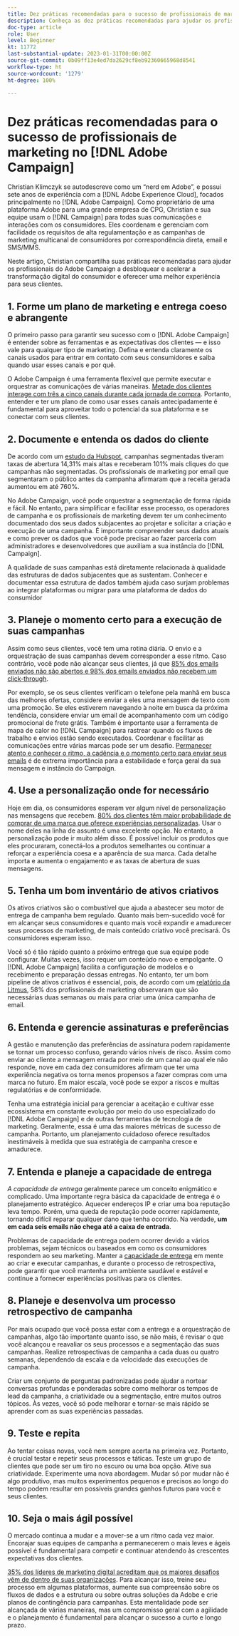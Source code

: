 ```yaml
---
title: Dez práticas recomendadas para o sucesso de profissionais de marketing no Adobe Campaign
description: Conheça as dez práticas recomendadas para ajudar os profissionais do Adobe Campaign a desbloquear e acelerar a transformação digital do consumidor e fornecer uma melhor experiência para seus clientes.
doc-type: article
role: User
level: Beginner
kt: 11772
last-substantial-update: 2023-01-31T00:00:00Z
source-git-commit: 0b09ff13e4ed7da2629cf8eb92360665968d8541
workflow-type: ht
source-wordcount: '1279'
ht-degree: 100%

---
```



# Dez práticas recomendadas para o sucesso de profissionais de marketing no [!DNL Adobe Campaign]

Christian Klimczyk se autodescreve como um “nerd em Adobe”, e possui sete anos de experiência com a [!DNL Adobe Experience Cloud], focados principalmente no [!DNL Adobe Campaign]. Como proprietário de uma plataforma Adobe para uma grande empresa de CPG, Christian e sua equipe usam o [!DNL Campaign] para todas suas comunicações e interações com os consumidores. Eles coordenam e gerenciam com facilidade os requisitos de alta regulamentação e as campanhas de marketing multicanal de consumidores por correspondência direta, email e SMS/MMS.

Neste artigo, Christian compartilha suas práticas recomendadas para ajudar os profissionais do Adobe Campaign a desbloquear e acelerar a transformação digital do consumidor e oferecer uma melhor experiência para seus clientes.


## 1. Forme um plano de marketing e entrega coeso e abrangente

O primeiro passo para garantir seu sucesso com o [!DNL Adobe Campaign] é entender sobre as ferramentas e as expectativas dos clientes — e isso vale para qualquer tipo de marketing. Defina e entenda claramente os canais usados para entrar em contato com seus consumidores e saiba quando usar esses canais e por quê.

O Adobe Campaign é uma ferramenta flexível que permite executar e orquestrar as comunicações de várias maneiras. [Metade dos clientes interage com três a cinco canais durante cada jornada de compra](https://www.mckinsey.com/capabilities/operations/our-insights/redefine-the-omnichannel-approach-focus-on-what-truly-matters). Portanto, entender e ter um plano de como usar esses canais antecipadamente é fundamental para aproveitar todo o potencial da sua plataforma e se conectar com seus clientes.

## 2. Documente e entenda os dados do cliente

<!-- Sandra, this paragraph opens as if it's going to discuss the advantages of segmentation, but it left me hanging. So, I hit the Hubspot link and dug into it a bit, and it seemed to me like the juicy information is this quote: 

"A study by Hubspot revealed that 30% of the marketers who participated in it used market segmentation techniques to improve email engagement. Segmented campaigns had 14.31% higher open rates and saw 101% more clicks than non-segmented campaigns.

"Email marketers who segmented their audience before campaigning stated that the revenue generated increased to up to 760%. Targeted and segmented emails bring in 58% of all revenue." [Link](https://www.notifyvisitors.com/blog/segmentation-statistics/) 

I added that second paragraph about 760% revenue and broke up the rest of the section, touched it up to help make the Hubspot example a little more impactful. If I altered this section too much, you can reject the change. It didn't have mistakes, but it felt like it didn't tie the segment example strongly enough to the point about data design. See if this is okay...-->

De acordo com um [estudo da Hubspot](https://www.linkedin.com/pulse/customer-segmentation-effective-b2b-business-industry-sabreen), campanhas segmentadas tiveram taxas de abertura 14,31% mais altas e receberam 101% mais cliques do que campanhas não segmentadas. Os profissionais de marketing por email que segmentaram o público antes da campanha afirmaram que a receita gerada aumentou em até 760%.

No Adobe Campaign, você pode orquestrar a segmentação de forma rápida e fácil. No entanto, para simplificar e facilitar esse processo, os operadores de campanha e os profissionais de marketing devem ter um conhecimento documentado dos seus dados subjacentes ao projetar e solicitar a criação e execução de uma campanha. É importante compreender seus dados atuais e como prever os dados que você pode precisar ao fazer parceria com administradores e desenvolvedores que auxiliam a sua instância do [!DNL Campaign].

A qualidade de suas campanhas está diretamente relacionada à qualidade das estruturas de dados subjacentes que as sustentam. Conhecer e documentar essa estrutura de dados também ajuda caso surjam problemas ao integrar plataformas ou migrar para uma plataforma de dados do consumidor

## 3. Planeje o momento certo para a execução de suas campanhas

Assim como seus clientes, você tem uma rotina diária. O envio e a orquestração de suas campanhas devem corresponder a esse ritmo. Caso contrário, você pode não alcançar seus clientes, já que [85% dos emails enviados não são abertos e 98% dos emails enviados não recebem um click-through](https://www.validity.com/resource-center/state-of-email-2021/).

Por exemplo, se os seus clientes verificam o telefone pela manhã em busca das melhores ofertas, considere enviar a eles uma mensagem de texto com uma promoção. Se eles estiverem navegando à noite em busca da próxima tendência, considere enviar um email de acompanhamento com um código promocional de frete grátis. Também é importante usar a ferramenta de mapa de calor no [!DNL Campaign] para rastrear quando os fluxos de trabalho e envios estão sendo executados. Coordenar e facilitar as comunicações entre várias marcas pode ser um desafio. [Permanecer atento e conhecer o ritmo, a cadência e o momento certo para enviar seus emails](https://experienceleaguecommunities.adobe.com/t5/adobe-campaign-classic-blogs/predictive-send-time-optimization-with-adobe-campaign/ba-p/561554?profile.language=pt) é de extrema importância para a estabilidade e força geral da sua mensagem e instância do Campaign.

## 4. Use a personalização onde for necessário

Hoje em dia, os consumidores esperam ver algum nível de personalização nas mensagens que recebem. [80% dos clientes têm maior probabilidade de comprar de uma marca que oferece experiências personalizadas](https://us.epsilon.com/power-of-me). Usar o nome deles na linha de assunto é uma excelente opção. No entanto, a personalização pode ir muito além disso. É possível incluir os produtos que eles procuraram, conectá-los a produtos semelhantes ou continuar a reforçar a experiência coesa e a aparência de sua marca. Cada detalhe importa e aumenta o engajamento e as taxas de abertura de suas mensagens.

## 5. Tenha um bom inventário de ativos criativos

Os ativos criativos são o combustível que ajuda a abastecer seu motor de entrega de campanha bem regulado. Quanto mais bem-sucedido você for em alcançar seus consumidores e quanto mais você expandir e amadurecer seus processos de marketing, de mais conteúdo criativo você precisará. Os consumidores esperam isso.

Você só é tão rápido quanto a próximo entrega que sua equipe pode configurar. Muitas vezes, isso requer um conteúdo novo e empolgante. O [!DNL Adobe Campaign] facilita a configuração de modelos e o recebimento e preparação dessas entregas. No entanto, ter um bom pipeline de ativos criativos é essencial, pois, de acordo com um [relatório da Litmus](https://www.litmus.com/resources/state-of-email/), 58% dos profissionais de marketing observaram que são necessárias duas semanas ou mais para criar uma única campanha de email.

## 6. Entenda e gerencie assinaturas e preferências

A gestão e manutenção das preferências de assinatura podem rapidamente se tornar um processo confuso, gerando vários níveis de risco. Assim como enviar ao cliente a mensagem errada por meio de um canal ao qual ele não responde, nove em cada dez consumidores afirmam que ter uma experiência negativa os torna menos propensos a fazer compras com uma marca no futuro. Em maior escala, você pode se expor a riscos e multas regulatórias e de conformidade.

Tenha uma estratégia inicial para gerenciar a aceitação e cultivar esse ecossistema em constante evolução por meio do uso especializado do [!DNL Adobe Campaign] e de outras ferramentas de tecnologia de marketing. Geralmente, essa é uma das maiores métricas de sucesso de campanha. Portanto, um planejamento cuidadoso oferece resultados inestimáveis à medida que sua estratégia de campanha cresce e amadurece.

## 7. Entenda e planeje a capacidade de entrega

_A capacidade de entrega_ geralmente parece um conceito enigmático e complicado. Uma importante regra básica da capacidade de entrega é o planejamento estratégico. Aquecer endereços IP e criar uma boa reputação leva tempo. Porém, uma queda de reputação pode ocorrer rapidamente, tornando difícil reparar qualquer dano que tenha ocorrido. Na verdade, **um em cada seis emails não chega até a caixa de entrada**.

Problemas de capacidade de entrega podem ocorrer devido a vários problemas, sejam técnicos ou baseados em como os consumidores respondem ao seu marketing. Manter a [capacidade de entrega](https://business.adobe.com/br/products/campaign/email-deliverability.html) em mente ao criar e executar campanhas, e durante o processo de retrospectiva, pode garantir que você mantenha um ambiente saudável e estável e continue a fornecer experiências positivas para os clientes.

## 8. Planeje e desenvolva um processo retrospectivo de campanha

Por mais ocupado que você possa estar com a entrega e a orquestração de campanhas, algo tão importante quanto isso, se não mais, é revisar o que você alcançou e reavaliar os seus processos e a segmentação das suas campanhas. Realize retrospectivas de campanha a cada duas ou quatro semanas, dependendo da escala e da velocidade das execuções de campanha.

Criar um conjunto de perguntas padronizadas pode ajudar a nortear conversas profundas e ponderadas sobre como melhorar os tempos de lead da campanha, a criatividade ou a segmentação, entre muitos outros tópicos. Às vezes, você só pode melhorar e tornar-se mais rápido se aprender com as suas experiências passadas.

## 9. Teste e repita

Ao tentar coisas novas, você nem sempre acerta na primeira vez. Portanto, é crucial testar e repetir seus processos e táticas. Teste um grupo de clientes que pode ser um tiro no escuro ou uma boa opção. Ative sua criatividade. Experimente uma nova abordagem. Mudar só por mudar não é algo produtivo, mas muitos experimentos pequenos e precisos ao longo do tempo podem resultar em possíveis grandes ganhos futuros para você e seus clientes.

## 10. Seja o mais ágil possível

O mercado continua a mudar e a mover-se a um ritmo cada vez maior. Encorajar suas equipes de campanha a permanecerem o mais leves e ágeis possível é fundamental para competir e continuar atendendo às crescentes expectativas dos clientes.

[35% dos líderes de marketing digital acreditam que os maiores desafios vêm de dentro de suas organizações](https://www.gartner.com/en/newsroom/press-releases/gartner-says-35--of-digital-marketing-leaders-believe-the-bigges). Para alcançar isso, treine seu processo em algumas plataformas, aumente sua compreensão sobre os fluxos de dados e a estrutura ou sobre outras soluções da Adobe e crie planos de contingência para campanhas. Esta mentalidade pode ser alcançada de várias maneiras, mas um compromisso geral com a agilidade e o planejamento é fundamental para alcançar o sucesso a curto e longo prazo.
